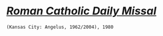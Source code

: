 
# [*Roman Catholic Daily Missal*](https://angeluspress.org/products/1962-roman-catholic-daily-missal)

`(Kansas City: Angelus, 1962/2004), 1980`